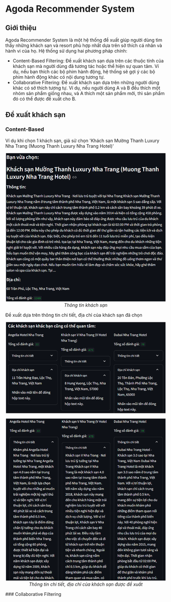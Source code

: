 # Agoda Recommender System
## Giới thiệu
Agoda Recommender System là một hệ thống đề xuất giúp người dùng tìm thấy những khách sạn và resort phù hợp nhất dựa trên sở thích cá nhân và hành vi của họ. Hệ thống sử dụng hai phương pháp chính:
* Content-Based Filtering: Đề xuất khách sạn dựa trên các thuộc tính của khách sạn mà người dùng đã tương tác hoặc thể hiện sự quan tâm. Ví dụ, nếu bạn thích các bộ phim hành động, hệ thống sẽ gợi ý các bộ phim hành động khác có nội dung tương tự.
* Collaborative Filtering: Đề xuất khách sạn dựa trên những người dùng khác có sở thích tương tự. Ví dụ, nếu người dùng A và B đều thích một nhóm sản phẩm giống nhau, và A thích một sản phẩm mới, thì sản phẩm đó có thể được đề xuất cho B.
## Đề xuất khách sạn
### Content-Based
Ví dụ khi chọn 1 khách sạn, giả sử chọn 'Khách sạn Mường Thanh Luxury Nha Trang (Muong Thanh Luxury Nha Trang Hotel)'
<p align="center">
  <img src="demo/content_based/choose_hotel.png" width=500><br/>
  <i>Thông tin khách sạn</i>
</p>

Đề xuất dựa trên thông tin chi tiết, địa chỉ của khách sạn đã chọn
<p align="center">
  <img src="demo/content_based/show_re_1.png" width=500><br/>
  <i></i>
</p>
<p align="center">
  <img src="demo/content_based/show_re_2.png" width=500><br/>
  <i>Thông tin chi tiết, địa chỉ của khách sạn được đề xuất</i>
</p>
### Collaborative Filtering
